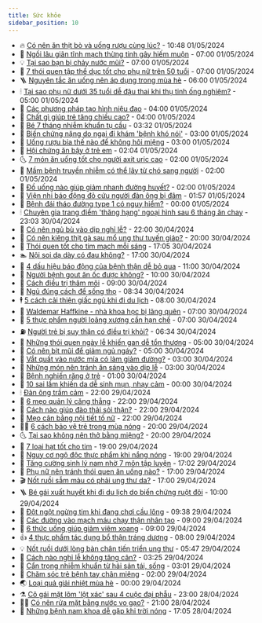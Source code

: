 ```yaml
---
title: Sức khỏe
sidebar_position: 10
---
```


<!-- vnexpress-suc-khoe:START -->
- 🔥 [Có nên ăn thịt bò và uống rượu cùng lúc?](https://vnexpress.net/co-nen-an-thit-bo-va-uong-ruou-cung-luc-4740767.html) - 10:48 01/05/2024
- 🥰 [Ngồi lâu giãn tĩnh mạch thừng tinh gây hiếm muộn](https://vnexpress.net/ngoi-lau-gian-tinh-mach-thung-tinh-gay-hiem-muon-4740647.html) - 07:00 01/05/2024
- 💡 [Tại sao bạn bị chảy nước mũi?](https://vnexpress.net/tai-sao-ban-bi-chay-nuoc-mui-4740681.html) - 07:00 01/05/2024
- 🤗 [7 thói quen tập thể dục tốt cho phụ nữ trên 50 tuổi](https://vnexpress.net/7-thoi-quen-tap-the-duc-tot-cho-phu-nu-tren-50-tuoi-4740670.html) - 07:00 01/05/2024
- 🪜 [Nguyên tắc ăn uống nên áp dụng trong mùa hè](https://vnexpress.net/nguyen-tac-an-uong-nen-ap-dung-trong-mua-he-4740667.html) - 06:00 01/05/2024
- 🕯 [Tại sao phụ nữ dưới 35 tuổi dễ đậu thai khi thụ tinh ống nghiệm?](https://vnexpress.net/tai-sao-phu-nu-duoi-35-tuoi-de-dau-thai-khi-thu-tinh-ong-nghiem-4740648.html) - 05:00 01/05/2024
- 🤭 [Các phương pháp tạo hình niệu đạo](https://vnexpress.net/cac-phuong-phap-tao-hinh-nieu-dao-4740650.html) - 04:00 01/05/2024
- 👀 [Chất gì giúp trẻ tăng chiều cao?](https://vnexpress.net/chat-gi-giup-tre-tang-chieu-cao-4740596.html) - 04:00 01/05/2024
- 🌋 [Bé 7 tháng nhiễm khuẩn tụ cầu](https://vnexpress.net/be-7-thang-nhiem-khuan-tu-cau-4740672.html) - 03:32 01/05/2024
- 🫶 [Biến chứng nặng do ngại đi khám &#39;bệnh khó nói&#39;](https://vnexpress.net/bien-chung-nang-do-ngai-di-kham-benh-kho-noi-4740638.html) - 03:00 01/05/2024
- 🦆 [Uống rượu bia thế nào để không hôi miệng](https://vnexpress.net/uong-ruou-bia-the-nao-de-khong-hoi-mieng-4740306.html) - 03:00 01/05/2024
- 🚀 [Hội chứng ăn bậy ở trẻ em](https://vnexpress.net/suc-khoe-cam-nang-cac-benh-hoi-chung-an-bay-o-tre-em-4740192.html) - 02:04 01/05/2024
- 🌜 [7 món ăn uống tốt cho người axit uric cao](https://vnexpress.net/7-mon-an-uong-tot-cho-nguoi-axit-uric-cao-4740584.html) - 02:00 01/05/2024
- 🧰 [Mầm bệnh truyền nhiễm có thể lây từ chó sang người](https://vnexpress.net/mam-benh-truyen-nhiem-co-the-lay-tu-cho-sang-nguoi-4740453.html) - 02:00 01/05/2024
- 💫 [Đồ uống nào giúp giảm nhanh đường huyết?](https://vnexpress.net/do-uong-nao-giup-giam-nhanh-duong-huyet-4740329.html) - 02:00 01/05/2024
- 🌝 [Viện nhi báo động đỏ cứu người đàn ông bị đâm](https://vnexpress.net/vien-nhi-bao-dong-do-cuu-nguoi-dan-ong-bi-dam-4740657.html) - 01:57 01/05/2024
- 🗽 [Bệnh đái tháo đường type 1 có nguy hiểm?](https://vnexpress.net/benh-dai-thao-duong-type-1-co-nguy-hiem-4740445.html) - 00:00 01/05/2024
- 🕯 [Chuyên gia trang điểm &#39;thăng hạng&#39; ngoại hình sau 6 tháng ăn chay](https://vnexpress.net/chuyen-gia-trang-diem-thang-hang-ngoai-hinh-sau-6-thang-an-chay-4740272.html) - 23:03 30/04/2024
- 🦅 [Có nên ngủ bù vào dịp nghỉ lễ?](https://vnexpress.net/co-nen-ngu-bu-vao-dip-nghi-le-4740317.html) - 22:00 30/04/2024
- 🦆 [Có nên kiêng thịt gà sau mổ ung thư tuyến giáp?](https://vnexpress.net/co-nen-kieng-thit-ga-sau-mo-ung-thu-tuyen-giap-4739828.html) - 20:00 30/04/2024
- 🎊 [Thói quen tốt cho tim mạch mỗi sáng](https://vnexpress.net/thoi-quen-tot-cho-tim-mach-moi-sang-4740506.html) - 17:05 30/04/2024
- 🏊 [Nội soi dạ dày có đau không?](https://vnexpress.net/noi-soi-da-day-co-dau-khong-4739823.html) - 17:00 30/04/2024
- 📝 [4 dấu hiệu báo động của bệnh thận dễ bỏ qua](https://vnexpress.net/4-dau-hieu-bao-dong-cua-benh-than-de-bo-qua-4740511.html) - 11:00 30/04/2024
- 💯 [Người bệnh gout ăn ốc được không?](https://vnexpress.net/nguoi-benh-gout-an-oc-duoc-khong-4740472.html) - 10:00 30/04/2024
- 🌊 [Cách điều trị thâm môi](https://vnexpress.net/cach-dieu-tri-tham-moi-4740477.html) - 09:00 30/04/2024
- 🚀 [Ngủ đúng cách để sống thọ](https://vnexpress.net/ngu-dung-cach-de-song-tho-4740508.html) - 08:34 30/04/2024
- 🕴 [5 cách cải thiện giấc ngủ khi đi du lịch](https://vnexpress.net/5-cach-cai-thien-giac-ngu-khi-di-du-lich-4740315.html) - 08:00 30/04/2024
- 🗽 [Waldemar Haffkine - nhà khoa học bị lãng quên](https://vnexpress.net/waldemar-haffkine-nha-khoa-hoc-bi-lang-quen-4740434.html) - 07:00 30/04/2024
- 🎡 [5 thực phẩm người loãng xương cần hạn chế](https://vnexpress.net/5-thuc-pham-nguoi-loang-xuong-can-han-che-4740320.html) - 07:00 30/04/2024
- ⛽️ [Người trẻ bị suy thận có điều trị khỏi?](https://vnexpress.net/nguoi-tre-bi-suy-than-co-dieu-tri-khoi-4737110.html) - 06:34 30/04/2024
- 🦆 [Những thói quen ngày lễ khiến gan dễ tổn thương](https://vnexpress.net/nhung-thoi-quen-ngay-le-khien-gan-de-ton-thuong-4740310.html) - 05:00 30/04/2024
- 🤩 [Có nên bịt mũi để giảm ngủ ngáy?](https://vnexpress.net/co-nen-bit-mui-de-giam-ngu-ngay-4740305.html) - 05:00 30/04/2024
- 🦒 [Vắt quất vào nước mía có làm giảm đường?](https://vnexpress.net/vat-quat-vao-nuoc-mia-co-lam-giam-duong-4740108.html) - 03:00 30/04/2024
- 💫 [Những món nên tránh ăn sáng vào dịp lễ](https://vnexpress.net/nhung-mon-nen-tranh-an-sang-vao-dip-le-4740312.html) - 03:00 30/04/2024
- 🐘 [Bệnh nghiến răng ở trẻ](https://vnexpress.net/suc-khoe-cam-nang-cac-benh-nghien-rang-o-tre-4740191.html) - 01:00 30/04/2024
- 🚀 [10 sai lầm khiến da dễ sinh mụn, nhạy cảm](https://vnexpress.net/10-sai-lam-khien-da-de-sinh-mun-nhay-cam-4739094.html) - 00:00 30/04/2024
- 🕯 [Đàn ông trầm cảm](https://vnexpress.net/dan-ong-tram-cam-4739390.html) - 22:00 29/04/2024
- 🦏 [6 mẹo quản lý căng thẳng](https://vnexpress.net/6-meo-quan-ly-cang-thang-4739984.html) - 22:00 29/04/2024
- 🦄 [Cách nào giúp đào thải sỏi thận?](https://vnexpress.net/cach-nao-giup-dao-thai-soi-than-4739842.html) - 22:00 29/04/2024
- 🦒 [Mẹo cân bằng nội tiết tố nữ](https://vnexpress.net/meo-can-bang-noi-tiet-to-nu-4739829.html) - 22:00 29/04/2024
- 👨‍🏫 [6 cách bảo vệ trẻ trong mùa nóng](https://vnexpress.net/6-cach-bao-ve-tre-trong-mua-nong-4740071.html) - 20:00 29/04/2024
- 🌜 [Tại sao không nên thở bằng miệng?](https://vnexpress.net/tai-sao-khong-nen-tho-bang-mieng-4740005.html) - 20:00 29/04/2024
- 🚀 [7 loại hạt tốt cho tim](https://vnexpress.net/7-loai-hat-tot-cho-tim-4740062.html) - 19:00 29/04/2024
- 💃 [Nguy cơ ngộ độc thực phẩm khi nắng nóng](https://vnexpress.net/nguy-co-ngo-doc-thuc-pham-khi-nang-nong-4739825.html) - 19:00 29/04/2024
- 💯 [Tăng cường sinh lý nam nhờ 7 môn tập luyện](https://vnexpress.net/tang-cuong-sinh-ly-nam-nho-7-mon-tap-luyen-4740166.html) - 17:02 29/04/2024
- 🤔 [Phụ nữ nên tránh thói quen ăn uống nào?](https://vnexpress.net/phu-nu-nen-tranh-thoi-quen-an-uong-nao-4740033.html) - 17:00 29/04/2024
- 🎬 [Nốt ruồi sẫm màu có phải ung thư da?](https://vnexpress.net/not-ruoi-sam-mau-co-phai-ung-thu-da-4739826.html) - 17:00 29/04/2024
- 🪜 [Bé gái xuất huyết khi đi du lịch do biến chứng ruột đôi](https://vnexpress.net/be-gai-xuat-huyet-khi-di-du-lich-do-bien-chung-ruot-doi-4740140.html) - 10:00 29/04/2024
- 🦣 [Đột ngột ngừng tim khi đang chơi cầu lông](https://vnexpress.net/dot-ngot-ngung-tim-khi-dang-choi-cau-long-4740258.html) - 09:38 29/04/2024
- 🧐 [Các đường vào mạch máu chạy thận nhân tạo](https://vnexpress.net/cac-duong-vao-mach-mau-chay-than-nhan-tao-4740182.html) - 09:00 29/04/2024
- 🤡 [6 thức uống giúp giảm viêm xoang](https://vnexpress.net/6-thuc-uong-giup-giam-viem-xoang-4740082.html) - 09:00 29/04/2024
- 👍 [4 thực phẩm tác dụng bổ thận tráng dương](https://vnexpress.net/4-thuc-pham-tac-dung-bo-than-trang-duong-4740146.html) - 08:00 29/04/2024
- 💡 [Nốt ruồi dưới lòng bàn chân tiến triển ung thư](https://vnexpress.net/not-ruoi-duoi-long-ban-chan-tien-trien-ung-thu-4740170.html) - 05:47 29/04/2024
- 💯 [Cách nào nghỉ lễ không tăng cân?](https://vnexpress.net/cach-nao-nghi-le-khong-tang-can-4739368.html) - 03:25 29/04/2024
- 🧠 [Cẩn trọng nhiễm khuẩn từ hải sản tái, sống](https://vnexpress.net/can-trong-nhiem-khuan-tu-hai-san-tai-song-4740115.html) - 03:01 29/04/2024
- 🎡 [Chăm sóc trẻ bệnh tay chân miệng](https://vnexpress.net/suc-khoe-cam-nang-cac-benh-tay-chan-mieng-4737986.html) - 02:00 29/04/2024
- 🌏 [Loại quả giải nhiệt mùa hè](https://vnexpress.net/loai-qua-giai-nhiet-mua-he-4739928.html) - 00:00 29/04/2024
- ⚗️ [Cô gái mặt lõm &#39;lột xác&#39; sau 4 cuộc đại phẫu](https://vnexpress.net/co-gai-mat-lom-lot-xac-sau-4-cuoc-dai-phau-4739929.html) - 23:00 28/04/2024
- 👨‍🏫 [Có nên rửa mặt bằng nước vo gạo?](https://vnexpress.net/co-nen-rua-mat-bang-nuoc-vo-gao-4739728.html) - 21:00 28/04/2024
- 🤖 [Những bệnh nam khoa dễ gặp khi trời nóng](https://vnexpress.net/nhung-benh-nam-khoa-de-gap-khi-troi-nong-4739739.html) - 17:05 28/04/2024<!-- vnexpress-suc-khoe:END -->
